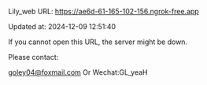Lily_web URL: https://ae6d-61-165-102-156.ngrok-free.app

Updated at: 2024-12-09 12:51:40

If you cannot open this URL, the server might be down.

Please contact: 

goley04@foxmail.com Or Wechat:GL_yeaH
